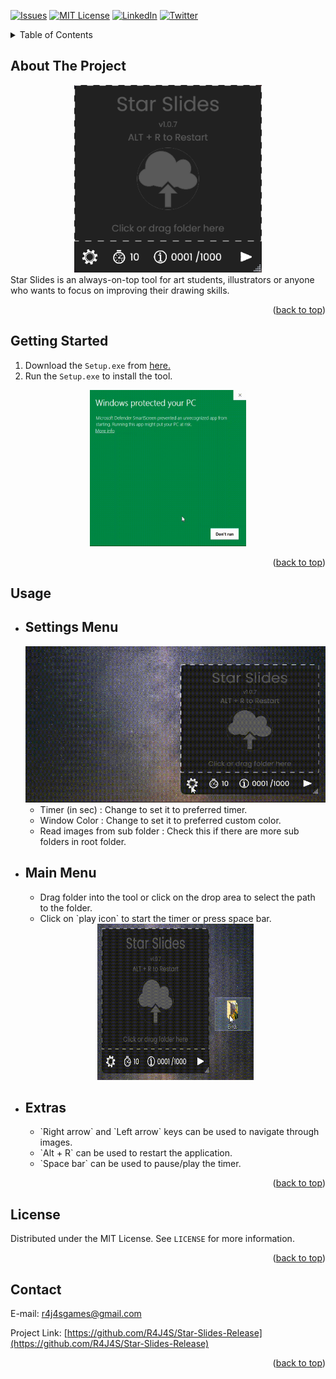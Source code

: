 <div id="top"></div>

<!-- PROJECT SHIELDS -->
[![Issues][issues-shield]][issues-url]
[![MIT License][license-shield]][license-url]
[![LinkedIn][linkedin-shield]][linkedin-url]
[![Twitter][twitter-shield]][twitter-url]


<!-- PROJECT LOGO 
<br />
<div align="center">
  <a href="https://github.com/R4J4S/Star-Slides-Release">
    <img src="Images/logo.png" alt="Logo" width="100" height="100">
  </a>

  <h3 align="center">Star Slides</h3>
</div> 

<!-- TABLE OF CONTENTS -->
<details>
  <summary>Table of Contents</summary>
  <ol>
    <li>
      <a href="#about-the-project">About The Project</a>
    </li>
    <li>
      <a href="#getting-started">Getting Started</a>
    </li>
    <li><a href="#usage">Usage</a></li>
    <li><a href="#license">License</a></li>
    <li><a href="#contact">Contact</a></li>
  </ol>
</details>

<!-- ABOUT THE PROJECT -->
## About The Project
<div align="center">
  <a href="https://github.com/R4J4S/Star-Slides-Release/releases">
    <img src="Images/demoSS.png" alt="Logo" width="300" height="300">
  </a>
</div>
Star Slides is an always-on-top tool for art students, illustrators or anyone who wants to focus on improving their drawing skills.
<p align="right">(<a href="#top">back to top</a>)</p>




<!-- GETTING STARTED -->
## Getting Started
  1. Download the `Setup.exe` from [here.](https://github.com/R4J4S/Star-Slides-Release/releases)
  2. Run the `Setup.exe` to install the tool.
  <div align = "center">  
    <kbd>
      <img src= "https://github.com/R4J4S/Star-Slides-Release/blob/main/Images/InstallDemo.gif" width = 250 height = 250/>
    </kbd>
  </div>

<p align="right">(<a href="#top">back to top</a>)</p>

<!-- USAGE EXAMPLES -->
## Usage
<ul>
  <li> <h2> Settings Menu</h2>
  <div align = "center">
    <kbd>
      <img src= "https://github.com/R4J4S/Star-Slides-Release/blob/main/Images/SettingsDemo.gif" width = 500 height = 250/>
    </kbd>
  </div>

  <ul>
    <li> Timer (in sec) : Change to set it to preferred timer.
    <li> Window Color : Change to set it to preferred custom color.
    <li> Read images from sub folder : Check this if there are more sub folders in root folder.
  </ul>

  <li> <h2> Main Menu </h2>
  <ul>
    <li> Drag folder into the tool or click on the drop area to select the path to the folder.
    <li> Click on `play icon` to start the timer or press space bar.
  </ul>
  
  <div align = "center">
  <kbd>
    <img src= "https://github.com/R4J4S/Star-Slides-Release/blob/main/Images/DragFileDemo.gif" width = 250 height = 250/>
  </kbd>
  </div>

<li> <h2> Extras </h2>
  <ul>
    <li> `Right arrow` and `Left arrow` keys can be used to navigate through images.
    <li> `Alt + R` can be used to restart the application.
    <li> `Space bar` can be used to pause/play the timer.
  </ul>
</ul>


<p align="right">(<a href="#top">back to top</a>)</p>

<!-- LICENSE -->
## License

Distributed under the MIT License. See `LICENSE` for more information.

<p align="right">(<a href="#top">back to top</a>)</p>

<!-- CONTACT -->
## Contact

E-mail: r4j4sgames@gmail.com

Project Link: [https://github.com/R4J4S/Star-Slides-Release](https://github.com/R4J4S/Star-Slides-Release)

<p align="right">(<a href="#top">back to top</a>)</p>

<!-- MARKDOWN LINKS & IMAGES -->
<!-- https://www.markdownguide.org/basic-syntax/#reference-style-links -->
[issues-shield]: https://img.shields.io/github/issues/R4J4S/Star-Slides-Release?label=requests&style=for-the-badge
[issues-url]: https://github.com/R4J4S/Star-Slides-Release/issues
[license-shield]: https://img.shields.io/github/license/R4J4S/Star-Slides-Release?color=MIT&style=for-the-badge
[license-url]: https://github.com/R4J4S/Star-Slides-Release/blob/main/LICENSE
[linkedin-shield]: https://img.shields.io/badge/-LinkedIn-black.svg?style=for-the-badge&logo=linkedin&colorB=555
[linkedin-url]: https://www.linkedin.com/in/r4j4s/
[twitter-shield]:https://img.shields.io/badge/-Twitter-black.svg?style=for-the-badge&logo=twitter&colorB=555
[twitter-url]:https://twitter.com/Real_Rajas